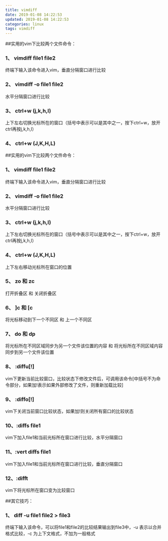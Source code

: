 ```yaml
---
title: vimdiff
date: 2019-01-08 14:22:53
updated: 2019-01-08 14:22:53
categories: linux
tags: vimdiff
---
```

##实用的vim下比较两个文件命令：

### 1、 vimdiff file1 file2

终端下输入该命令进入vim，垂直分隔窗口进行比较

### 2、 vimdiff -o file1 file2

水平分隔窗口进行比较

### 3、 ctrl+w (j,k,h,l)

上下左右切换光标所在的窗口（括号中表示可以是其中之一，按下ctrl+w，放开ctrl再按j,k,h,l）

### 4、 ctrl+w (J,K,H,L)

<!--more-->

##实用的vim下比较两个文件命令：

### 1、 vimdiff file1 file2

终端下输入该命令进入vim，垂直分隔窗口进行比较

### 2、 vimdiff -o file1 file2

水平分隔窗口进行比较

### 3、 ctrl+w (j,k,h,l)

上下左右切换光标所在的窗口（括号中表示可以是其中之一，按下ctrl+w，放开ctrl再按j,k,h,l）

### 4、 ctrl+w (J,K,H,L)

上下左右移动光标所在窗口的位置

### 5、 zo 和 zc

打开折叠区 和 关闭折叠区

### 6、 ]c 和 [c

将光标移动到下一个不同区 和 上一个不同区

### 7、 do 和 dp

将光标所在不同区域同步为另一个文件该位置的内容 和 将光标所在不同区域内容同步到另一个文件该位置

### 8、 :diffu[!]

vim下更新当前比较窗口，比较状态下修改文件后，可调用该命令[中括号不为命令部分，如果加!表示如果外部修改了文件，则重新加载比较]

### 9、 :diffo[!]

vim下关闭当前窗口比较状态，如果加!则关闭所有窗口的比较状态

### 10、:diffs file1

vim下加入file1和当前光标所在窗口进行比较，水平分隔窗口

### 11、:vert diffs file1

vim下加入file1和当前光标所在窗口进行比较，垂直分隔窗口

### 12、:difft

vim下将光标所在窗口变为比较窗口

##其它技巧：

### 1、 diff -u file1 file2 > file3

终端下输入该命令，可以将file1和file2的比较结果输出到file3中，-u 表示以合并格式比较，-c 为上下文格式，不加为一般格式
